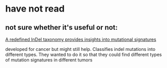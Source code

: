 # have not read

## not sure whether it's useful or not:

[A redefined InDel taxonomy provides insights into mutational signatures](https://www.nature.com/articles/s41588-025-02152-y)

developed for cancer but might still help. Classifies indel mutations into different types. They wanted to do it so that they could find different types of mutation signatures in different tumors